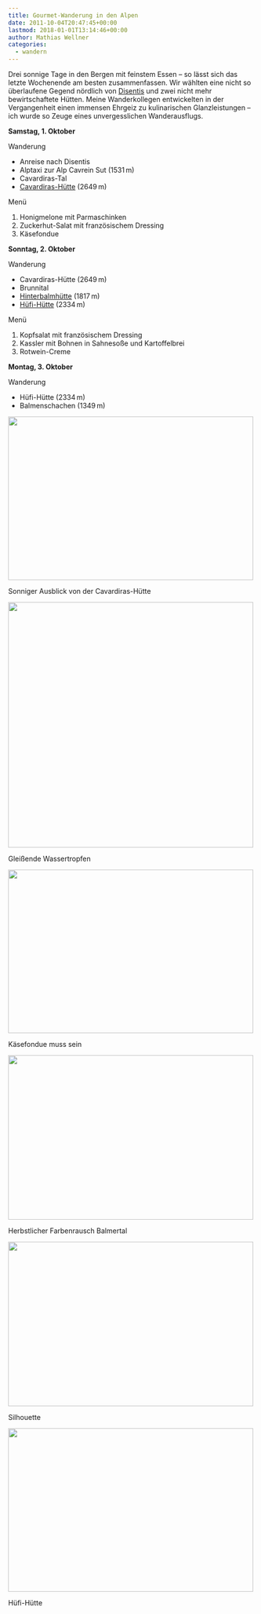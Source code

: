 ```yaml
---
title: Gourmet-Wanderung in den Alpen
date: 2011-10-04T20:47:45+00:00
lastmod: 2018-01-01T13:14:46+00:00
author: Mathias Wellner
categories:
  - wandern
---
```

Drei sonnige Tage in den Bergen mit feinstem Essen &ndash; so lässt sich das letzte Wochenende am besten zusammenfassen. Wir wählten eine nicht so überlaufene Gegend nördlich von [Disentis](http://de.wikipedia.org/wiki/Disentis/Must%C3%A9r) und zwei nicht mehr bewirtschaftete Hütten. Meine Wanderkollegen entwickelten in der Vergangenheit einen immensen Ehrgeiz zu kulinarischen Glanzleistungen &ndash; ich wurde so Zeuge eines unvergesslichen Wanderausflugs. 

**Samstag, 1. Oktober**

Wanderung

  * Anreise nach Disentis
  * Alptaxi zur Alp Cavrein Sut (1531&thinsp;m)
  * Cavardiras-Tal
  * [Cavardiras-Hütte](http://www.cavardiras.ch) (2649&thinsp;m)

Menü

  1. Honigmelone mit Parmaschinken
  2. Zuckerhut-Salat mit französischem Dressing
  3. Käsefondue

**Sonntag, 2. Oktober**

Wanderung

  * Cavardiras-Hütte (2649&thinsp;m)
  * Brunnital
  * [Hinterbalmhütte](http://www.vs-wallis.ch/uri/huetverz/hinterbalm.html) (1817&thinsp;m)
  * [Hüfi-Hütte](http://www.sac-pilatus.ch/huetten/huefihuette/) (2334&thinsp;m)

Menü

  1. Kopfsalat mit französischem Dressing
  2. Kassler mit Bohnen in Sahnesoße und Kartoffelbrei
  3. Rotwein-Creme

**Montag, 3. Oktober**

Wanderung

  * Hüfi-Hütte (2334&thinsp;m)
  * Balmenschachen (1349&thinsp;m)

<div style="width: 510px" class="wp-caption aligncenter">
  <img src="https://lh6.googleusercontent.com/-IJn_vxZkGy4/TotMGqG4gKI/AAAAAAAAAM8/8gBvId3UeLE/s800/MW_20111001_1287.jpg" height="333" width="500" />
  
  <p class="wp-caption-text">
    Sonniger Ausblick von der Cavardiras-Hütte<br />
  </p>
</div>

<div style="width: 510px" class="wp-caption aligncenter">
  <img src="https://lh3.googleusercontent.com/-DAsIxoa3uIo/TotLkQw69AI/AAAAAAAAAMs/cx6Fjul8hLE/s800/MW_20111002_1365.jpg" height="500" width="500" />
  
  <p class="wp-caption-text">
    Gleißende Wassertropfen<br />
  </p>
</div>

<div style="width: 510px" class="wp-caption aligncenter">
  <img src="https://lh4.googleusercontent.com/-kImcZAHOYaM/TotLjrJin4I/AAAAAAAAAMY/JpYFXgIzq-s/s800/MW_20111001_1339.jpg" height="333" width="500" />
  
  <p class="wp-caption-text">
    Käsefondue muss sein<br />
  </p>
</div>

<div style="width: 510px" class="wp-caption aligncenter">
  <img src="https://lh3.googleusercontent.com/-vFhtwo_ERLM/TotLkRs6pRI/AAAAAAAAAMw/5TYEt96kx6M/s800/MW_20111002_1383.jpg" height="335" width="500" />
  
  <p class="wp-caption-text">
    Herbstlicher Farbenrausch Balmertal<br />
  </p>
</div>

<div style="width: 510px" class="wp-caption aligncenter">
  <img src="https://lh3.googleusercontent.com/-myK88-p8cEo/TotLkaeuqQI/AAAAAAAAAMo/5YJgFo8TtwA/s800/MW_20111002_1411.jpg" height="335" width="500" />
  
  <p class="wp-caption-text">
    Silhouette<br />
  </p>
</div>

<div style="width: 510px" class="wp-caption aligncenter">
  <img src="https://lh3.googleusercontent.com/-Eq6FIxp1SfE/TotMGuZJzjI/AAAAAAAAANA/bQvVsOo4XEM/s800/MW_20111003_1484.jpg" height="333" width="500" />
  
  <p class="wp-caption-text">
    Hüfi-Hütte<br />
  </p>
</div>